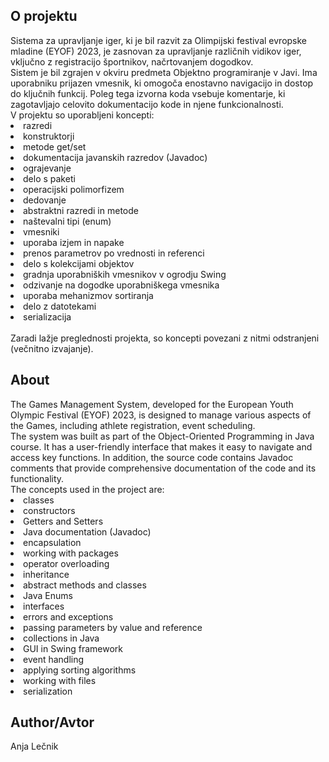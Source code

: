 <h2> O projektu </h2>
Sistema za upravljanje iger, ki je bil razvit za Olimpijski festival evropske mladine (EYOF) 2023, je zasnovan za upravljanje različnih vidikov iger, vključno z registracijo športnikov, načrtovanjem dogodkov.<br/>
Sistem je bil zgrajen v okviru predmeta Objektno programiranje v Javi. Ima uporabniku prijazen vmesnik, ki omogoča enostavno navigacijo in dostop do ključnih funkcij. Poleg tega izvorna koda vsebuje komentarje, ki zagotavljajo celovito dokumentacijo kode in njene funkcionalnosti.<br/>
V projektu so uporabljeni koncepti:
<li>razredi</li>
<li>konstruktorji</li>
<li>metode get/set</li>
<li>dokumentacija javanskih razredov (Javadoc)</li>
<li>ograjevanje</li>
<li>delo s paketi</li>
<li>operacijski polimorfizem</li>
<li>dedovanje</li>
<li>abstraktni razredi in metode</li>
<li>naštevalni tipi (enum) </li>
<li>vmesniki</li>
<li>uporaba izjem in napake</li>
<li>prenos parametrov po vrednosti in referenci</li>
<li>delo s kolekcijami objektov</li>
<li>gradnja uporabniških vmesnikov v ogrodju Swing</li>
<li>odzivanje na dogodke uporabniškega vmesnika</li>
<li>uporaba mehanizmov sortiranja</li>
<li>delo z datotekami</li>
<li>serializacija</li>
<br/>
Zaradi lažje preglednosti projekta, so koncepti povezani z nitmi odstranjeni (večnitno izvajanje).

<h2> About </h2>
The Games Management System, developed for the European Youth Olympic Festival (EYOF) 2023, is designed to manage various aspects of the Games, including athlete registration, event scheduling.<br/>
The system was built as part of the Object-Oriented Programming in Java course. It has a user-friendly interface that makes it easy to navigate and access key functions. In addition, the source code contains Javadoc comments that provide comprehensive documentation of the code and its functionality.<br/>
The concepts used in the project are:
<li>classes</li>
<li>constructors</li>
<li>Getters and Setters</li>
<li>Java documentation (Javadoc)</li>
<li>encapsulation</li>
<li>working with packages</li>
<li>operator overloading</li>
<li>inheritance</li>
<li>abstract methods and classes</li>
<li>Java Enums</li>
<li>interfaces</li>
<li>errors and exceptions</li>
<li>passing parameters by value and reference</li>
<li>collections in Java</li>
<li>GUI in Swing framework</li>
<li>event handling</li>
<li>applying sorting algorithms</li>
<li>working with files</li>
<li>serialization</li>

<h2>Author/Avtor</h2>
Anja Lečnik

